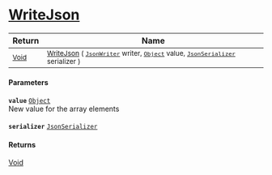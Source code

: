 # [WriteJson](./RectangleFConverter-100664171.md)



| Return | Name | 
| --- | --- | 
| <sub>[Void](https://docs.microsoft.com/en-us/dotnet/api/System.Void)</sub> | <sub>[WriteJson](./RectangleFConverter-100664171.md) ( [`JsonWriter`](./RectangleFConverter-100664171.md) writer, [`Object`](https://docs.microsoft.com/en-us/dotnet/api/System.Object) value, [`JsonSerializer`](./RectangleFConverter-100664171.md) serializer )</sub> | 


#### Parameters
**`value`**  [`Object`](https://docs.microsoft.com/en-us/dotnet/api/System.Object)<br>New value for the array elements<br><br>**`serializer`**  [`JsonSerializer`](./RectangleFConverter-100664171.md)<br>
#### Returns
[Void](https://docs.microsoft.com/en-us/dotnet/api/System.Void)<br>
